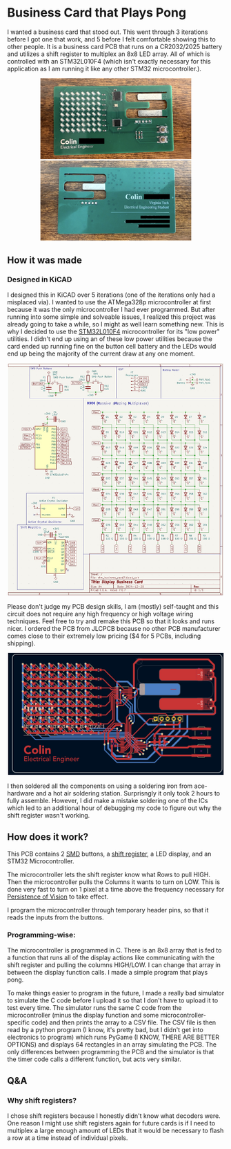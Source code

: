 # Business Card that Plays Pong
I wanted a business card that stood out. This went through 3 iterations before I got one that work, and 5 before I felt comfortable showing this to other people. It is a business card PCB that runs on a CR2032/2025 battery and utilizes a shift register to multiplex an 8x8 LED array. All of which is controlled with an STM32L010F4 (which isn't exactly necessary for this application as I am running it like any other STM32 microcontroller.).


<p align="center">
  <img src="/images/business_card_frnt.jpeg" width="350" alt="A picture of a green business card sized PCB that has an 8x8 display along with 2 buttons and 2 integrated circuits.">
  <img src="/images/business_card_back.jpeg" width="350" alt="The back of the business card has text that is blurred, but it is clear it is a person's business card.">
</p>















## How it was made

### Designed in KiCAD
I designed this in KiCAD over 5 iterations (one of the iterations only had a misplaced via). I wanted to use the ATMega328p microcontroller at first because it was the only microcontroller I had ever programmed. But after running into some simple and solveable issues, I realized this project was already going to take a while, so I might as well learn something new. This is why I decided to use the [STM32L010F4](https://www.st.com/en/microcontrollers-microprocessors/stm32l010f4.html) microcontroller for its "low power" utilities. I didn't end up using an of these low power utilities because the card ended up running fine on the button cell battery and the LEDs would end up being the majority of the current draw at any one moment.
<p align="center">
  <img src="readme_images/business_schematic.jpg" width="500" alt="A screenshot of the schematic for the business card PCB. The image includes symbols for a shift register, microcontroller, 2 buttons, some resistors and capacitors, pin headers, an active oscillator, and 64 LEDs in an array.">
</p>

Please don't judge my PCB design skills, I am (mostly) self-taught and this circuit does not require any high frequency or high voltage wiring techniques. Feel free to try and remake this PCB so that it looks and runs nicer. I ordered the PCB from JLCPCB because no other PCB manufacturer comes close to their extremely low pricing ($4 for 5 PCBs, including shipping).
<p align="center">
  <img src="readme_images/business_pcb.jpg" width="500" alt="A screenshot of a PCB design from KiCAD. It includes two layers">
</p>

I then soldered all the components on using a soldering iron from ace-hardware and a hot air soldering station. Surprisngly it only took 2 hours to fully assemble. However, I did make a mistake soldering one of the ICs which led to an additional hour of debugging my code to figure out why the shift register wasn't working.

## How does it work?
This PCB contains 2 [SMD](https://en.wikipedia.org/wiki/Surface-mount_technology) buttons, a [shift register](https://learn.sparkfun.com/tutorials/shift-registers/all), a LED display, and an STM32 Microcontroller. 

The microcontroller lets the shift register know what Rows to pull HIGH. Then the microcontroller pulls the Columns it wants to turn on LOW. This is done very fast to turn on 1 pixel at a time above the frequency necessary for [Persistence of Vision](https://en.wikipedia.org/wiki/Persistence_of_vision) to take effect.

I program the microcontroller through temporary header pins, so that it reads the inputs from the buttons.

### Programming-wise:
The microcontroller is programmed in C.
There is an 8x8 array that is fed to a function that runs all of the display actions like communicating with the shift register and pulling the columns HIGH/LOW. I can change that array in between the display function calls. I made a simple program that plays pong.

To make things easier to program in the future, I made a really bad simulator to simulate the C code before I upload it so that I don't have to upload it to test every time. The simulator runs the same C code from the microcontroller (minus the display function and some microcontroller-specific code) and then prints the array to a CSV file. The CSV file is then read by a python program (I know, it's pretty bad, but I didn't get into electronics to program) which runs PyGame (I KNOW, THERE ARE BETTER OPTIONS) and displays 64 rectangles in an array simulating the PCB. 
The only differences between programming the PCB and the simulator is that the timer code calls a different function, but acts very similar.


## Q&A

### Why shift registers?
I chose shift registers because I honestly didn't know what decoders were. One reason I might use shift registers again for future cards is if I need to multiplex a large enough amount of LEDs that it would be necessary to flash a row at a time instead of individual pixels.
